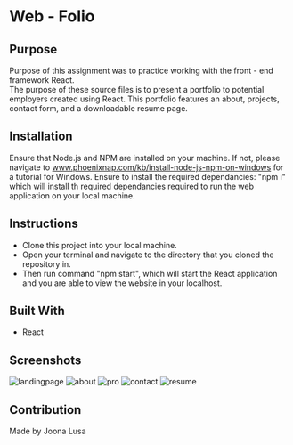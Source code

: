 # Web - Folio

## Purpose

Purpose of this assignment was to practice working with the front - end framework React.  
The purpose of these source files is to present a portfolio to potential employers created using React. This portfolio features an about, projects, contact form, and a downloadable resume page.

## Installation

Ensure that Node.js and NPM are installed on your machine. If not, please navigate to www.phoenixnap.com/kb/install-node-js-npm-on-windows for a tutorial for Windows.
Ensure to install the required dependancies: "npm i" which will install th required dependancies required to run the web application on your local machine.

## Instructions

- Clone this project into your local machine.
- Open your terminal and navigate to the directory that you cloned the repository in.
- Then run command "npm start", which will start the React application and you are able to view the website in your localhost.

## Built With

- React

## Screenshots

![landingpage](https://user-images.githubusercontent.com/91491552/158890706-aebc2c4a-be5c-430e-b2ed-7c5edb3347c8.JPG)
![about](https://user-images.githubusercontent.com/91491552/158890730-43e6184e-8d09-40d9-bcbe-e0f52d5fdd4a.JPG)
![pro](https://user-images.githubusercontent.com/91491552/158890742-8518efb7-bae9-4687-b37a-b4b957128a28.JPG)
![contact](https://user-images.githubusercontent.com/91491552/158890749-11c7be6d-981e-4e44-8612-9def9ec1fcb2.JPG)
![resume](https://user-images.githubusercontent.com/91491552/158890762-02fa1b6f-0fae-4104-adf8-213d393ddc15.JPG)

## Contribution

Made by Joona Lusa
